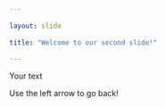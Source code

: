 ```yaml
---
	
layout: slide
	
title: "Welcome to our second slide!"
	
---
```

	
Your text

Use the left arrow to go back!
